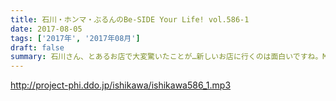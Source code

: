 ```yaml
---
title: 石川・ホンマ・ぶるんのBe-SIDE Your Life! vol.586-1
date: 2017-08-05
tags: ['2017年', '2017年08月']
draft: false
summary: 石川さん、とあるお店で大変驚いたことが…新しいお店に行くのは面白いですね。MIURA
---
```


http://project-phi.ddo.jp/ishikawa/ishikawa586_1.mp3
